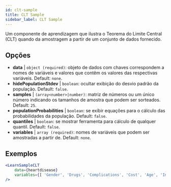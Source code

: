```yaml
---
id: clt-sample
title: CLT Sample
sidebar_label: CLT Sample
---
```


Um componente de aprendizagem que ilustra o Teorema do Limite Central (CLT) quando da amostragem a partir de um conjunto de dados fornecido.

## Opções

* __data__ | `object (required)`: objeto de dados com chaves correspondem a nomes de variáveis e valores que contêm os valores das respectivas variáveis. Default: `none`.
* __hidePopulationStdev__ | `boolean`: ocultar exibição do desvio padrão da população. Default: `false`.
* __samples__ | `(array<number>|number)`: matriz de números ou um único número indicando os tamanhos de amostra que podem ser sorteados. Default: `25`.
* __populationProbabilities__ | `boolean`: se exibir equações para o cálculo das probabilidades da população. Default: `false`.
* __quantiles__ | `boolean`: se mostrar ferramenta para cálculo de qualquer quantil. Default: `false`.
* __variables__ | `array (required)`: nomes de variáveis que podem ser amostradas a partir de. Default: `none`.


## Exemplos

```jsx live
<LearnSampleCLT 
    data={heartdisease} 
    variables={[ 'Gender', 'Drugs', 'Complications', 'Cost', 'Age', 'Interventions', 'ERVisit', 'Comorbidities', 'Duration' ]}
/>
```

